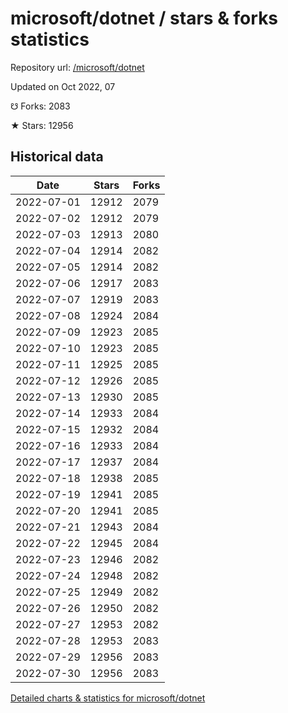 # microsoft/dotnet / stars & forks statistics

Repository url: [/microsoft/dotnet](https://github.com/microsoft/dotnet)

Updated on Oct 2022, 07

☋ Forks: 2083

★ Stars: 12956

## Historical data
| Date | Stars | Forks |
|------|-------|-------|
| 2022-07-01 | 12912 | 2079 | 
| 2022-07-02 | 12912 | 2079 | 
| 2022-07-03 | 12913 | 2080 | 
| 2022-07-04 | 12914 | 2082 | 
| 2022-07-05 | 12914 | 2082 | 
| 2022-07-06 | 12917 | 2083 | 
| 2022-07-07 | 12919 | 2083 | 
| 2022-07-08 | 12924 | 2084 | 
| 2022-07-09 | 12923 | 2085 | 
| 2022-07-10 | 12923 | 2085 | 
| 2022-07-11 | 12925 | 2085 | 
| 2022-07-12 | 12926 | 2085 | 
| 2022-07-13 | 12930 | 2085 | 
| 2022-07-14 | 12933 | 2084 | 
| 2022-07-15 | 12932 | 2084 | 
| 2022-07-16 | 12933 | 2084 | 
| 2022-07-17 | 12937 | 2084 | 
| 2022-07-18 | 12938 | 2085 | 
| 2022-07-19 | 12941 | 2085 | 
| 2022-07-20 | 12941 | 2085 | 
| 2022-07-21 | 12943 | 2084 | 
| 2022-07-22 | 12945 | 2084 | 
| 2022-07-23 | 12946 | 2082 | 
| 2022-07-24 | 12948 | 2082 | 
| 2022-07-25 | 12949 | 2082 | 
| 2022-07-26 | 12950 | 2082 | 
| 2022-07-27 | 12953 | 2082 | 
| 2022-07-28 | 12953 | 2083 | 
| 2022-07-29 | 12956 | 2083 | 
| 2022-07-30 | 12956 | 2083 | 


[Detailed charts & statistics for microsoft/dotnet](https://reviewgithub.com/rep/microsoft/dotnet)
